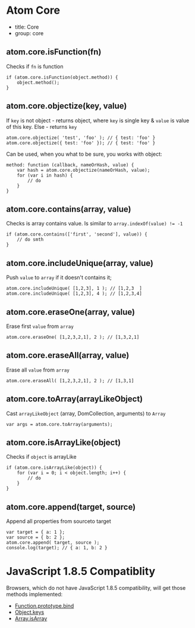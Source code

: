 Atom Core
=========

* title: Core
* group: core


## atom.core.isFunction(fn)

Checks if `fn` is function

	if (atom.core.isFunction(object.method)) {
		object.method();
	}

## atom.core.objectize(key, value)

If `key` is not object - returns object, where `key` is single key & `value` is value of this key.
Else - returns `key`

    atom.core.objectize( 'test', 'foo' ); // { test: 'foo' }
    atom.core.objectize({ test: 'foo' }); // { test: 'foo' }

Can be used, when you what to be sure, you works with object:

	method: function (callback, nameOrHash, value) {
		var hash = atom.core.objectize(nameOrHash, value);
		for (var i in hash) {
			// do
		}
	}

## atom.core.contains(array, value)

Checks is array contains value. Is similar to `array.indexOf(value) != -1`

	if (atom.core.contains(['first', 'second'], value)) {
		// do smth
	}

## atom.core.includeUnique(array, value)

Push `value` to `array` if it doesn't contains it;

	atom.core.includeUnique( [1,2,3], 1 ); // [1,2,3  ]
	atom.core.includeUnique( [1,2,3], 4 ); // [1,2,3,4]

## atom.core.eraseOne(array, value)

Erase first `value` from `array`

	atom.core.eraseOne( [1,2,3,2,1], 2 ); // [1,3,2,1]

## atom.core.eraseAll(array, value)

Erase all `value` from `array`

	atom.core.eraseAll( [1,2,3,2,1], 2 ); // [1,3,1]

## atom.core.toArray(arrayLikeObject)

Cast `arrayLikeObject` (array, DomCollection, arguments) to `Array`

	var args = atom.core.toArray(arguments);

## atom.core.isArrayLike(object)

Checks if `object` is arrayLike

	if (atom.core.isArrayLike(object)) {
		for (var i = 0; i < object.length; i++) {
			// do
		}
	}

## atom.core.append(target, source)

Append all properties from sourceto target

	var target = { a: 1 };
	var source = { b: 2 };
	atom.core.append( target, source );
	console.log(target); // { a: 1, b: 2 }




JavaScript 1.8.5 Compatiblity
=============================

Browsers, which do not have JavaScript 1.8.5 compatibility, will get those methods implemented:

* [Function.prototype.bind](https://developer.mozilla.org/en/JavaScript/Reference/Global_Objects/Function/bind)
* [Object.keys](https://developer.mozilla.org/en/JavaScript/Reference/Global_Objects/Object/keys)
* [Array.isArray](https://developer.mozilla.org/en/JavaScript/Reference/Global_Objects/Array/isArray)
